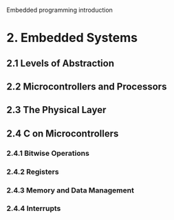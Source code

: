 Embedded programming introduction


# 2. Embedded Systems

## 2.1 Levels of Abstraction

## 2.2 Microcontrollers and Processors

## 2.3 The Physical Layer

## 2.4 C on Microcontrollers

### 2.4.1 Bitwise Operations

### 2.4.2 Registers

### 2.4.3 Memory and Data Management

### 2.4.4 Interrupts
